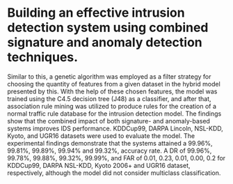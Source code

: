 # Building an effective intrusion detection system using combined signature and anomaly detection techniques.
Similar to this, a genetic algorithm was employed as a filter strategy for choosing the quantity of features from a given dataset in the hybrid model presented by this. 
With the help of these chosen features, the model was trained using the C4.5 decision tree (J48) as a classifier, and after that, association rule mining was utilized to produce rules for the creation of a normal traffic rule database for the intrusion detection model. 
The findings show that the combined impact of both signature- and anomaly-based systems improves IDS performance. 
KDDCup99, DARPA Lincoln, NSL-KDD, Kyoto, and UGR16 datasets were used to evaluate the model. 
The experimental findings demonstrate that the systems attained a 99.96%, 99.81%, 99.89%, 99.94% and 99.32%, accuracy rate. 
A DR of 99.96%, 99.78%, 99.88%, 99.32%, 99.99%, and FAR of 0.01, 0.23, 0.01, 0.00, 0.2 for KDDCup99, DARPA NSL-KDD, Kyoto 2006+ and UGR16 dataset, respectively, although the model did not consider multiclass classification.